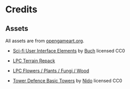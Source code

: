 # Credits

## Assets

All assets are from [opengameart.org](https://opengameart.org).

-   [Sci-fi User Interface Elements](https://opengameart.org/content/sci-fi-user-interface-elements) by [Buch](https://opengameart.org/users/buch) licensed CC0

-   [LPC Terrain Repack](/robot-tower-defence-2/dokumentaatio/credits/credits-terrain.md)

-   [LPC Flowers / Plants / Fungi / Wood](/robot-tower-defence-2/dokumentaatio/credits/credits-plant.md)

-   [Tower Defence Basic Towers](https://opengameart.org/content/tower-defence-basic-towers) by [Nido](https://opengameart.org/users/nido) licensed CC0
